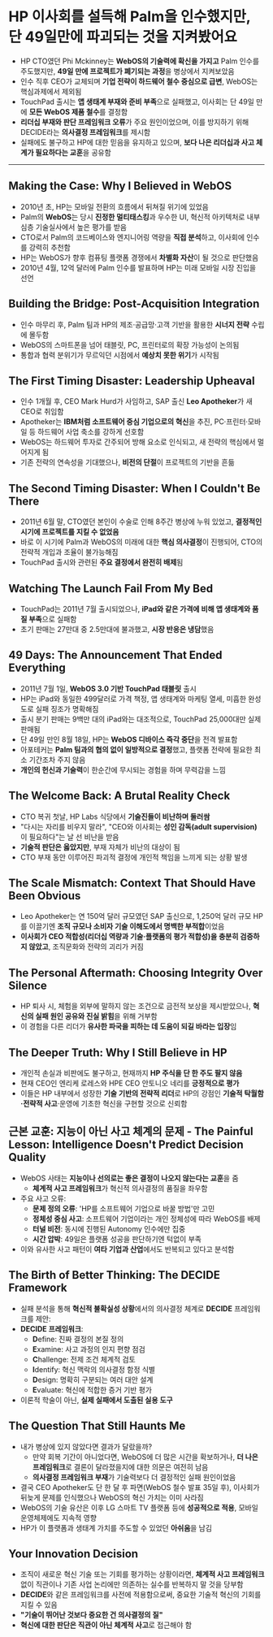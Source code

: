 # HP 이사회를 설득해 Palm을 인수했지만, 단 49일만에 파괴되는 것을 지켜봤어요


* HP CTO였던 Phi Mckinney는 **WebOS의 기술력에 확신을 가지고** Palm 인수를 주도했지만, **49일 만에 프로젝트가 폐기되는 과정**을 병상에서 지켜보았음
* 인수 직후 CEO가 교체되며 **기업 전략이 하드웨어 철수 중심으로 급변**, WebOS는 핵심과제에서 제외됨
* TouchPad 출시는 **앱 생태계 부재와 준비 부족**으로 실패했고, 이사회는 단 49일 만에 **모든 WebOS 제품 철수**를 결정함
* **리더십 부재와 판단 프레임워크 오류**가 주요 원인이었으며, 이를 방지하기 위해 DECIDE라는 **의사결정 프레임워크**를 제시함
* 실패에도 불구하고 HP에 대한 믿음을 유지하고 있으며, **보다 나은 리더십과 사고 체계가 필요하다는 교훈**을 공유함

---

Making the Case: Why I Believed in WebOS
----------------------------------------

* 2010년 초, HP는 모바일 전환의 흐름에서 뒤쳐질 위기에 있었음
* Palm의 **WebOS**는 당시 **진정한 멀티태스킹**과 우수한 UI, 혁신적 아키텍처로 내부 심층 기술실사에서 높은 평가를 받음
* CTO로서 Palm의 코드베이스와 엔지니어링 역량을 **직접 분석**하고, 이사회에 인수를 강력히 추천함
* HP는 WebOS가 향후 컴퓨팅 플랫폼 경쟁에서 **차별화 자산**이 될 것으로 판단했음
* 2010년 4월, 12억 달러에 Palm 인수를 발표하며 HP는 미래 모바일 시장 진입을 선언

Building the Bridge: Post-Acquisition Integration
-------------------------------------------------

* 인수 마무리 후, Palm 팀과 HP의 제조·공급망·고객 기반을 활용한 **시너지 전략** 수립에 몰두함
* WebOS의 스마트폰을 넘어 태블릿, PC, 프린터로의 확장 가능성이 논의됨
* 통합과 협력 분위기가 무르익던 시점에서 **예상치 못한 위기**가 시작됨

The First Timing Disaster: Leadership Upheaval
----------------------------------------------

* 인수 1개월 후, CEO Mark Hurd가 사임하고, SAP 출신 **Leo Apotheker**가 새 CEO로 취임함
* Apotheker는 **IBM처럼 소프트웨어 중심 기업으로의 혁신**을 추진, PC·프린터·모바일 등 하드웨어 사업 축소를 강하게 선호함
* WebOS는 하드웨어 투자로 간주되어 방해 요소로 인식되고, 새 전략의 핵심에서 멀어지게 됨
* 기존 전략의 연속성을 기대했으나, **비전의 단절**이 프로젝트의 기반을 흔듦

The Second Timing Disaster: When I Couldn't Be There
----------------------------------------------------

* 2011년 6월 말, CTO였던 본인이 수술로 인해 8주간 병상에 누워 있었고, **결정적인 시기에 프로젝트를 지킬 수 없었음**
* 바로 이 시기에 Palm과 WebOS의 미래에 대한 **핵심 의사결정**이 진행되어, CTO의 전략적 개입과 조율이 불가능해짐
* TouchPad 출시와 관련된 **주요 결정에서 완전히 배제**됨

Watching The Launch Fail From My Bed
------------------------------------

* TouchPad는 2011년 7월 출시되었으나, **iPad와 같은 가격에 비해 앱 생태계와 품질 부족**으로 실패함
* 초기 판매는 27만대 중 2.5만대에 불과했고, **시장 반응은 냉담**했음

49 Days: The Announcement That Ended Everything
-----------------------------------------------

* 2011년 7월 1일, **WebOS 3.0 기반 TouchPad 태블릿** 출시
* HP는 iPad와 동일한 499달러로 가격 책정, 앱 생태계와 마케팅 열세, 미흡한 완성도로 실패 징조가 명확해짐
* 출시 분기 판매는 9백만 대의 iPad와는 대조적으로, TouchPad 25,000대만 실제 판매됨
* 단 49일 만인 8월 18일, HP는 **WebOS 디바이스 즉각 중단**을 전격 발표함
* 아포테커는 **Palm 팀과의 협의 없이 일방적으로 결정**했고, 플랫폼 전략에 필요한 최소 기간조차 주지 않음
* **개인의 헌신과 기술력**이 한순간에 무시되는 경험을 하며 무력감을 느낌

The Welcome Back: A Brutal Reality Check
----------------------------------------

* CTO 복귀 첫날, HP Labs 식당에서 **기술진들이 비난하며 둘러쌈**
* "다시는 자리를 비우지 말라", "CEO와 이사회는 **성인 감독(adult supervision)** 이 필요하다"는 날 선 비난을 받음
* **기술적 판단은 옳았지만**, 부재 자체가 비난의 대상이 됨
* CTO 부재 동안 이루어진 파괴적 결정에 개인적 책임을 느끼게 되는 상황 발생

The Scale Mismatch: Context That Should Have Been Obvious
---------------------------------------------------------

* Leo Apotheker는 연 150억 달러 규모였던 SAP 출신으로, 1,250억 달러 규모 HP를 이끌기엔 **조직 규모나 소비자 기술 이해도에서 명백한 부적합**이었음
* **이사회가 CEO 적합성(리더십 역량과 기술·플랫폼의 평가 적합성)을 충분히 검증하지 않았고**, 조직문화와 전략의 괴리가 커짐

The Personal Aftermath: Choosing Integrity Over Silence
-------------------------------------------------------

* HP 퇴사 시, 체험을 외부에 말하지 않는 조건으로 금전적 보상을 제시받았으나, **혁신의 실패 원인 공유와 진실 밝힘**을 위해 거부함
* 이 경험을 다른 리더가 **유사한 파국을 피하는 데 도움이 되길 바라는 입장**임

The Deeper Truth: Why I Still Believe in HP
-------------------------------------------

* 개인적 손실과 비판에도 불구하고, 현재까지 **HP 주식을 단 한 주도 팔지 않음**
* 현재 CEO인 엔리케 로레스와 HPE CEO 안토니오 네리를 **긍정적으로 평가**
* 이들은 HP 내부에서 성장한 **기술 기반의 전략적 리더**로 HP의 강점인 **기술적 탁월함·전략적 사고**·운영에 기초한 혁신을 구현할 것으로 신뢰함

근본 교훈: 지능이 아닌 사고 체계의 문제 - The Painful Lesson: Intelligence Doesn't Predict Decision Quality
-------------------------------------------------------------------------------------------

* WebOS 사태는 **지능이나 선의로는 좋은 결정이 나오지 않는다는 교훈**을 줌
  + **체계적 사고 프레임워크**가 혁신적 의사결정의 품질을 좌우함
* 주요 사고 오류:
  + **문제 정의 오류**: 'HP를 소프트웨어 기업으로 바꿀 방법'만 고민
  + **정체성 중심 사고**: 소프트웨어 기업이라는 개인 정체성에 따라 WebOS를 배제
  + **터널 비전**: 동시에 진행된 Autonomy 인수에만 집중
  + **시간 압박**: 49일은 플랫폼 성공을 판단하기엔 턱없이 부족
* 이와 유사한 사고 패턴이 **여타 기업과 산업**에서도 반복되고 있다고 분석함

The Birth of Better Thinking: The DECIDE Framework
--------------------------------------------------

* 실패 분석을 통해 **혁신적 불확실성 상황**에서의 의사결정 체계로 **DECIDE** 프레임워크를 제안:
* **DECIDE 프레임워크**:
  + **D**efine: 진짜 결정의 본질 정의
  + **E**xamine: 사고 과정의 인지 편향 점검
  + **C**hallenge: 전제 조건 체계적 검토
  + **I**dentify: 혁신 맥락의 의사결정 함정 식별
  + **D**esign: 명확히 구분되는 여러 대안 설계
  + **E**valuate: 혁신에 적합한 증거 기반 평가
* 이론적 학술이 아닌, **실제 실패에서 도출된 실용 도구**

The Question That Still Haunts Me
---------------------------------

* 내가 병상에 있지 않았다면 결과가 달랐을까?
  + 만약 회복 기간이 아니었다면, WebOS에 더 많은 시간을 확보하거나, **더 나은 프레임워크**로 결론이 달라졌을지에 대한 의문은 여전히 남음
  + **의사결정 프레임워크 부재**가 기술력보다 더 결정적인 실패 원인이었음
* 결국 CEO Apotheker도 단 한 달 후 파면(WebOS 철수 발표 35일 후), 이사회가 뒤늦게 문제를 인식했으나 WebOS의 혁신 가치는 이미 사라짐
* WebOS의 기술 유산은 이후 LG 스마트 TV 플랫폼 등에 **성공적으로 적용**, 모바일 운영체제에도 지속적 영향
* HP가 이 플랫폼과 생태계 가치를 주도할 수 있었던 **아쉬움**을 남김

Your Innovation Decision
------------------------

* 조직이 새로운 혁신 기술 또는 기회를 평가하는 상황이라면, **체계적 사고 프레임워크** 없이 직관이나 기존 사업 논리에만 의존하는 실수를 반복하지 말 것을 당부함
* **DECIDE**와 같은 프레임워크를 사전에 적용함으로써, 중요한 기술적 혁신의 기회를 지킬 수 있음
* **"기술이 뛰어난 것보다 중요한 건 의사결정의 질"**
* **혁신에 대한 판단은 직관이 아닌 체계적 사고**로 접근해야 함

